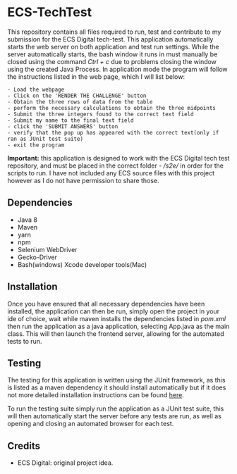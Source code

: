 # ECS-TechTest

This repository contains all files required to run, test and contribute to my submission for the ECS Digital tech-test. This application automatically starts the web server on both application and test run settings. While the server automatically starts, the bash window it runs in must manually be closed using the command *Ctrl + c* due to problems closing the window using the created Java Process. In application mode the program will follow the instructions listed in the web page, which I will list below:

```
- Load the webpage
- Click on the 'RENDER THE CHALLENGE' button
- Obtain the three rows of data from the table
- perform the necessary calculations to obtain the three midpoints
- Submit the three integers found to the correct text field
- Submit my name to the final text field
- click the 'SUBMIT ANSWERS' button
- verify that the pop up has appeared with the correct text(only if ran as JUnit test suite)
- exit the program
```

**Important:** this application is designed to work with the ECS Digital tech test repository, and must be placed in the correct folder - */s2e/* in order for the scripts to run. I have not included any ECS source files with this project however as I do not have permission to share those.

## Dependencies

- Java 8
- Maven
- yarn
- npm
- Selenium WebDriver
- Gecko-Driver
- Bash(windows) Xcode developer tools(Mac)

## Installation

Once you have ensured that all necessary dependencies have been installed, the application can then be run, simply open the project in your ide of choice, wait while maven installs the dependencies listed in *pom.xml* then run the application as a java application, selecting App.java as the main class. This will then launch the frontend server, allowing for the automated tests to run.

## Testing

The testing for this application is written using the JUnit framework, as this is listed as a maven dependency it should install automatically but if it does not more detailed installation instructions can be found [here](https://github.com/junit-team/junit4/wiki/Download-and-Install).

To run the testing suite simply run the application as a JUnit test suite, this will then automatically start the server before any tests are run, as well as opening and closing an automated browser for each test. 

## Credits
- ECS Digital: original project idea.
